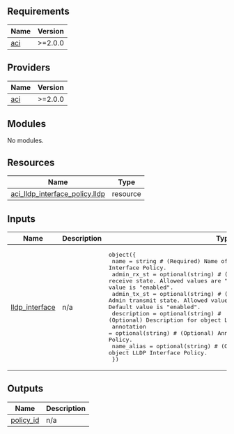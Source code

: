 <!-- BEGIN_TF_DOCS -->
## Requirements

| Name | Version |
|------|---------|
| <a name="requirement_aci"></a> [aci](#requirement\_aci) | >=2.0.0 |

## Providers

| Name | Version |
|------|---------|
| <a name="provider_aci"></a> [aci](#provider\_aci) | >=2.0.0 |

## Modules

No modules.

## Resources

| Name | Type |
|------|------|
| [aci_lldp_interface_policy.lldp](https://registry.terraform.io/providers/CiscoDevNet/aci/latest/docs/resources/lldp_interface_policy) | resource |

## Inputs

| Name | Description | Type | Default | Required |
|------|-------------|------|---------|:--------:|
| <a name="input_lldp_interface"></a> [lldp\_interface](#input\_lldp\_interface) | n/a | <pre>object({<br>    name        = string # (Required) Name of Object LLDP Interface Policy.<br>    admin_rx_st = optional(string) # (Optional) Admin receive state. Allowed values are "enabled" and "disabled". Default value is "enabled".<br>    admin_tx_st = optional(string) # (Optional) Admin transmit state. Allowed values are "enabled" and "disabled". Default value is "enabled".<br>    description = optional(string) # (Optional) Description for object LLDP Interface Policy.<br>    annotation  = optional(string) # (Optional) Annotation for object LLDP Interface Policy.<br>    name_alias  = optional(string) # (Optional) Name alias for object LLDP Interface Policy.<br>  })</pre> | n/a | yes |

## Outputs

| Name | Description |
|------|-------------|
| <a name="output_policy_id"></a> [policy\_id](#output\_policy\_id) | n/a |
<!-- END_TF_DOCS -->